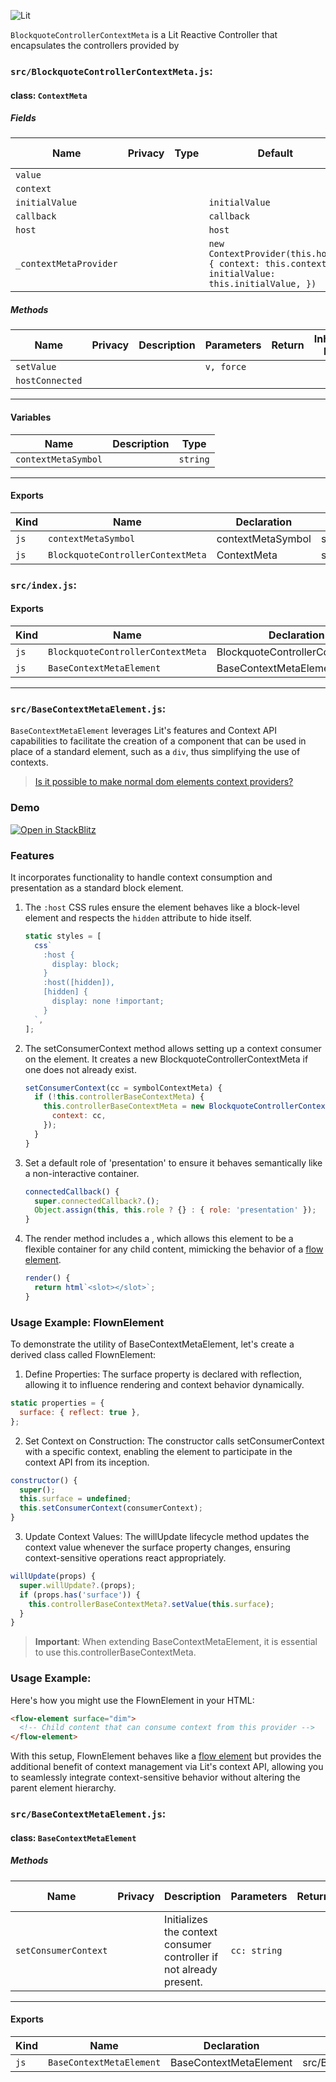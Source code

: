 ![Lit](https://img.shields.io/badge/lit-3.0.0-blue.svg)

`BlockquoteControllerContextMeta` is a Lit Reactive Controller that encapsulates the controllers provided by


### `src/BlockquoteControllerContextMeta.js`:

#### class: `ContextMeta`

##### Fields

| Name                   | Privacy | Type | Default                                                                                       | Description | Inherited From |
| ---------------------- | ------- | ---- | --------------------------------------------------------------------------------------------- | ----------- | -------------- |
| `value`                |         |      |                                                                                               |             |                |
| `context`              |         |      |                                                                                               |             |                |
| `initialValue`         |         |      | `initialValue`                                                                                |             |                |
| `callback`             |         |      | `callback`                                                                                    |             |                |
| `host`                 |         |      | `host`                                                                                        |             |                |
| `_contextMetaProvider` |         |      | `new ContextProvider(this.host, { context: this.context, initialValue: this.initialValue, })` |             |                |

##### Methods

| Name            | Privacy | Description | Parameters | Return | Inherited From |
| --------------- | ------- | ----------- | ---------- | ------ | -------------- |
| `setValue`      |         |             | `v, force` |        |                |
| `hostConnected` |         |             |            |        |                |

<hr/>

#### Variables

| Name                | Description | Type     |
| ------------------- | ----------- | -------- |
| `contextMetaSymbol` |             | `string` |

<hr/>

#### Exports

| Kind | Name                              | Declaration       | Module                                 | Package |
| ---- | --------------------------------- | ----------------- | -------------------------------------- | ------- |
| `js` | `contextMetaSymbol`               | contextMetaSymbol | src/BlockquoteControllerContextMeta.js |         |
| `js` | `BlockquoteControllerContextMeta` | ContextMeta       | src/BlockquoteControllerContextMeta.js |         |

### `src/index.js`:

#### Exports

| Kind | Name                              | Declaration                     | Module                               | Package |
| ---- | --------------------------------- | ------------------------------- | ------------------------------------ | ------- |
| `js` | `BlockquoteControllerContextMeta` | BlockquoteControllerContextMeta | ./BlockquoteControllerContextMeta.js |         |
| `js` | `BaseContextMetaElement`          | BaseContextMetaElement          | ./BaseContextMetaElement.js          |         |

<hr>

### `src/BaseContextMetaElement.js`:

`BaseContextMetaElement` leverages Lit's features and Context API capabilities to facilitate the creation of a component that can be used in place of a standard element, such as a `div`, thus simplifying the use of contexts.
> [Is it possible to make normal dom elements context providers?](https://github.com/lit/lit/discussions/4690)

### Demo

[![Open in StackBlitz](https://developer.stackblitz.com/img/open_in_stackblitz.svg)](https://stackblitz.com/github/oscarmarina/flow-element)

### Features
It incorporates functionality to handle context consumption and presentation as a standard block element.

1. The `:host` CSS rules ensure the element behaves like a block-level element and respects the `hidden` attribute to hide itself.
   ```js
   static styles = [
     css`
       :host {
         display: block;
       }
       :host([hidden]),
       [hidden] {
         display: none !important;
       }
     `,
   ];
   ```

2. The setConsumerContext method allows setting up a context consumer on the element. It creates a new BlockquoteControllerContextMeta if one does not already exist.
   ```js
   setConsumerContext(cc = symbolContextMeta) {
     if (!this.controllerBaseContextMeta) {
       this.controllerBaseContextMeta = new BlockquoteControllerContextMeta(this, {
         context: cc,
       });
     }
   }
   ```

3. Set a default role of 'presentation' to ensure it behaves semantically like a non-interactive container.
   ```js
   connectedCallback() {
     super.connectedCallback?.();
     Object.assign(this, this.role ? {} : { role: 'presentation' });
   }
   ```

4. The render method includes a <slot>, which allows this element to be a flexible container for any child content, mimicking the behavior of a [flow element](https://developer.mozilla.org/en-US/docs/Web/HTML/Content_categories#flow_content).
   ```js
   render() {
     return html`<slot></slot>`;
   }
   ```


### Usage Example: FlownElement
To demonstrate the utility of BaseContextMetaElement, let's create a derived class called FlownElement:

1. Define Properties: The surface property is declared with reflection, allowing it to influence rendering and context behavior dynamically.
  ```js
  static properties = {
    surface: { reflect: true },
  };
  ```

2. Set Context on Construction: The constructor calls setConsumerContext with a specific context, enabling the element to participate in the context API from its inception.
  ```js
  constructor() {
    super();
    this.surface = undefined;
    this.setConsumerContext(consumerContext);
  }
  ```

3. Update Context Values: The willUpdate lifecycle method updates the context value whenever the surface property changes, ensuring context-sensitive operations react appropriately.
  ```js
  willUpdate(props) {
    super.willUpdate?.(props);
    if (props.has('surface')) {
      this.controllerBaseContextMeta?.setValue(this.surface);
    }
  }
  ```

> __Important__: When extending BaseContextMetaElement, it is essential to use this.controllerBaseContextMeta.

### Usage Example:
Here's how you might use the FlownElement in your HTML:

```html
<flow-element surface="dim">
  <!-- Child content that can consume context from this provider -->
</flow-element>
```

With this setup, FlownElement behaves like a [flow element](https://developer.mozilla.org/en-US/docs/Web/HTML/Content_categories#flow_content) but provides the additional benefit of context management via Lit's context API, allowing you to seamlessly integrate context-sensitive behavior without altering the parent element hierarchy.


### `src/BaseContextMetaElement.js`:

#### class: `BaseContextMetaElement`

##### Methods

| Name                 | Privacy | Description                                                         | Parameters   | Return | Inherited From |
| -------------------- | ------- | ------------------------------------------------------------------- | ------------ | ------ | -------------- |
| `setConsumerContext` |         | Initializes the context consumer controller if not already present. | `cc: string` |        |                |

<hr/>

#### Exports

| Kind | Name                     | Declaration            | Module                        | Package |
| ---- | ------------------------ | ---------------------- | ----------------------------- | ------- |
| `js` | `BaseContextMetaElement` | BaseContextMetaElement | src/BaseContextMetaElement.js |         |

